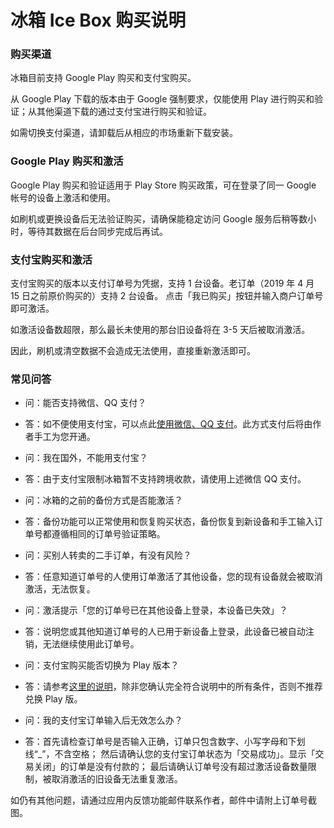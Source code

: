 # 冰箱 Ice Box 购买说明

### 购买渠道

冰箱目前支持 Google Play 购买和支付宝购买。

从 Google Play 下载的版本由于 Google 强制要求，仅能使用 Play 进行购买和验证；从其他渠道下载的通过支付宝进行购买和验证。

如需切换支付渠道，请卸载后从相应的市场重新下载安装。

### Google Play 购买和激活

Google Play 购买和验证适用于 Play Store 购买政策，可在登录了同一 Google 帐号的设备上激活和使用。

如刷机或更换设备后无法验证购买，请确保能稳定访问 Google 服务后稍等数小时，等待其数据在后台同步完成后再试。

### 支付宝购买和激活

支付宝购买的版本以支付订单号为凭据，支持 1 台设备。老订单（2019 年 4 月 15 日之前原价购买的）支持 2 台设备。
点击「我已购买」按钮并输入商户订单号即可激活。

如激活设备数超限，那么最长未使用的那台旧设备将在 3-5 天后被取消激活。

因此，刷机或清空数据不会造成无法使用，直接重新激活即可。

### 常见问答

- 问：能否支持微信、QQ 支付？
- 答：如不便使用支付宝，可以点此[使用微信、QQ 支付](https://iceboxdoc.catchingnow.com/%E5%85%B6%E4%BB%96%E6%94%AF%E4%BB%98%E6%96%B9%E5%BC%8F)。此方式支付后将由作者手工为您开通。

- 问：我在国外，不能用支付宝？
- 答：由于支付宝限制冰箱暂不支持跨境收款，请使用上述微信 QQ 支付。

- 问：冰箱的之前的备份方式是否能激活？
- 答：备份功能可以正常使用和恢复购买状态，备份恢复到新设备和手工输入订单号都遵循相同的订单号验证策略。

- 问：买别人转卖的二手订单，有没有风险？
- 答：任意知道订单号的人使用订单激活了其他设备，您的现有设备就会被取消激活，无法恢复。

- 问：激活提示「您的订单号已在其他设备上登录，本设备已失效」？
- 答：说明您或其他知道订单号的人已用于新设备上登录，此设备已被自动注销，无法继续使用此订单号。

- 问：支付宝购买能否切换为 Play 版本？
- 答：请参考[这里的说明](https://iceboxdoc.catchingnow.com/%E6%94%AF%E4%BB%98%E5%AE%9D%E5%85%91%E6%8D%A2%20Play%20%E5%85%91%E6%8D%A2%E7%A0%81)，除非您确认完全符合说明中的所有条件，否则不推荐兑换 Play 版。

- 问：我的支付宝订单输入后无效怎么办？
- 答：首先请检查订单号是否输入正确，订单只包含数字、小写字母和下划线“_”，不含空格；
然后请确认您的支付宝订单状态为「交易成功」。显示「交易关闭」的订单是没有付款的；
最后请确认订单号没有超过激活设备数量限制，被取消激活的旧设备无法重复激活。

如仍有其他问题，请通过应用内反馈功能邮件联系作者，邮件中请附上订单号截图。
